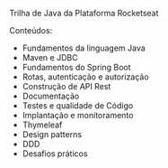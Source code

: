 Trilha de Java da Plataforma Rocketseat

Conteúdos:
- Fundamentos da linguagem Java
- Maven e JDBC
- Fundamentos do Spring Boot
- Rotas, autenticação e autorização
- Construção de API Rest
- Documentação
- Testes e qualidade de Código
- Implantação e monitoramento
- Thymeleaf
- Design patterns
- DDD
- Desafios práticos
